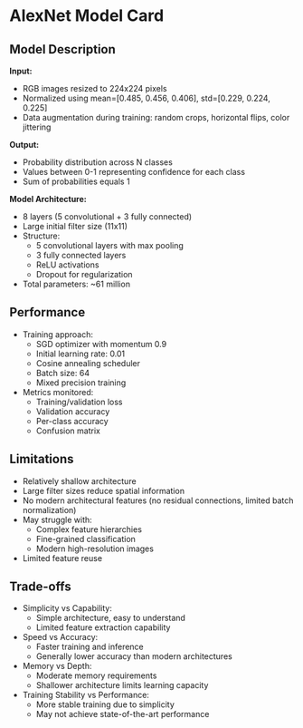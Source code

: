 # AlexNet Model Card

## Model Description

**Input:**
- RGB images resized to 224x224 pixels
- Normalized using mean=[0.485, 0.456, 0.406], std=[0.229, 0.224, 0.225]
- Data augmentation during training: random crops, horizontal flips, color jittering

**Output:**
- Probability distribution across N classes
- Values between 0-1 representing confidence for each class
- Sum of probabilities equals 1

**Model Architecture:**
- 8 layers (5 convolutional + 3 fully connected)
- Large initial filter size (11x11)
- Structure:
  - 5 convolutional layers with max pooling
  - 3 fully connected layers
  - ReLU activations
  - Dropout for regularization
- Total parameters: ~61 million

## Performance
- Training approach:
  - SGD optimizer with momentum 0.9
  - Initial learning rate: 0.01
  - Cosine annealing scheduler
  - Batch size: 64
  - Mixed precision training
- Metrics monitored:
  - Training/validation loss
  - Validation accuracy
  - Per-class accuracy
  - Confusion matrix

## Limitations
- Relatively shallow architecture
- Large filter sizes reduce spatial information
- No modern architectural features (no residual connections, limited batch normalization)
- May struggle with:
  - Complex feature hierarchies
  - Fine-grained classification
  - Modern high-resolution images
- Limited feature reuse

## Trade-offs
- Simplicity vs Capability:
  - Simple architecture, easy to understand
  - Limited feature extraction capability
- Speed vs Accuracy:
  - Faster training and inference
  - Generally lower accuracy than modern architectures
- Memory vs Depth:
  - Moderate memory requirements
  - Shallower architecture limits learning capacity
- Training Stability vs Performance:
  - More stable training due to simplicity
  - May not achieve state-of-the-art performance 
